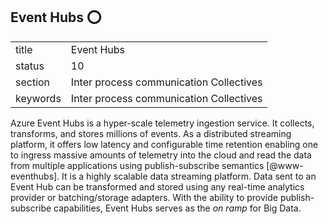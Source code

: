 ## Event Hubs :o:


|          |                                         |
| -------- | --------------------------------------- |
| title    | Event Hubs                              | 
| status   | 10                                      |
| section  | Inter process communication Collectives |
| keywords | Inter process communication Collectives |



Azure Event Hubs is a hyper-scale telemetry ingestion service. It
collects, transforms, and stores millions of events. As a distributed
streaming platform, it offers low latency and configurable time
retention enabling one to ingress massive amounts of telemetry into
the cloud and read the data from multiple applications using
publish-subscribe semantics [@www-eventhubs]. It is a highly
scalable data streaming platform. Data sent to an Event Hub can be
transformed and stored using any real-time analytics provider or
batching/storage adapters. With the ability to provide
publish-subscribe capabilities, Event Hubs serves as the *on ramp*
for Big Data.




